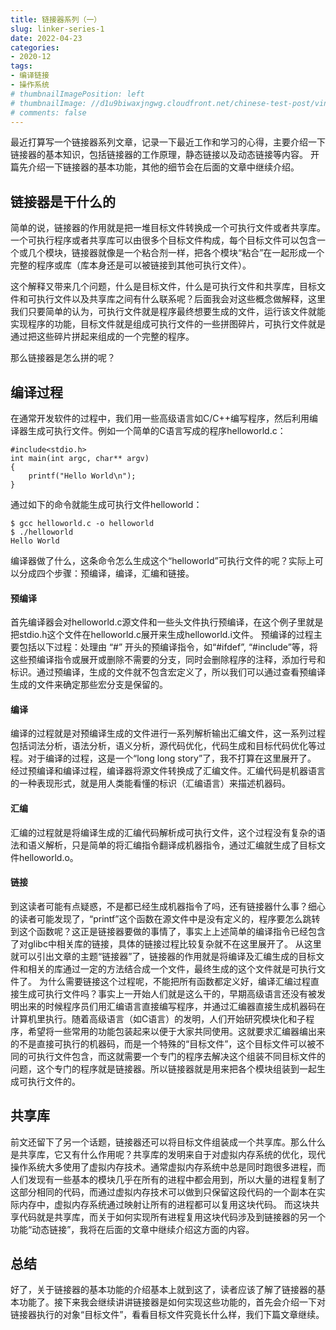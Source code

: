```yaml
---
title: 链接器系列（一）
slug: linker-series-1
date: 2022-04-23
categories:
- 2020-12
tags:
- 编译链接
- 操作系统
# thumbnailImagePosition: left
# thumbnailImage: //d1u9biwaxjngwg.cloudfront.net/chinese-test-post/vintage-140.jpg
# comments: false
---
```


最近打算写一个链接器系列文章，记录一下最近工作和学习的心得，主要介绍一下链接器的基本知识，包括链接器的工作原理，静态链接以及动态链接等内容。
开篇先介绍一下链接器的基本功能，其他的细节会在后面的文章中继续介绍。

<!--more-->
<!-- toc -->

## 链接器是干什么的

简单的说，链接器的作用就是把一堆目标文件转换成一个可执行文件或者共享库。一个可执行程序或者共享库可以由很多个目标文件构成，每个目标文件可以包含一个或几个模块，链接器就像是一个粘合剂一样，把各个模块“粘合”在一起形成一个完整的程序或库（库本身还是可以被链接到其他可执行文件）。

这个解释又带来几个问题，什么是目标文件，什么是可执行文件和共享库，目标文件和可执行文件以及共享库之间有什么联系呢？后面我会对这些概念做解释，这里我们只要简单的认为，可执行文件就是程序最终想要生成的文件，运行该文件就能实现程序的功能，目标文件就是组成可执行文件的一些拼图碎片，可执行文件就是通过把这些碎片拼起来组成的一个完整的程序。

那么链接器是怎么拼的呢？

## 编译过程

在通常开发软件的过程中，我们用一些高级语言如C/C++编写程序，然后利用编译器生成可执行文件。例如一个简单的C语言写成的程序helloworld.c：
```
#include<stdio.h>
int main(int argc, char** argv)
{
    printf("Hello World\n");
}
```
通过如下的命令就能生成可执行文件helloworld：

    $ gcc helloworld.c -o helloworld
    $ ./helloworld
    Hello World

编译器做了什么，这条命令怎么生成这个“helloworld”可执行文件的呢？实际上可以分成四个步骤：预编译，编译，汇编和链接。

#### 预编译

首先编译器会对helloworld.c源文件和一些头文件执行预编译，在这个例子里就是把stdio.h这个文件在helloworld.c展开来生成helloworld.i文件。
预编译的过程主要包括以下过程：处理由 “#” 开头的预编译指令，如“#ifdef”, “#include”等，将这些预编译指令或展开或删除不需要的分支，同时会删除程序的注释，添加行号和标识。通过预编译，生成的文件就不包含宏定义了，所以我们可以通过查看预编译生成的文件来确定那些宏分支是保留的。

#### 编译

编译的过程就是对预编译生成的文件进行一系列解析输出汇编文件，这一系列过程包括词法分析，语法分析，语义分析，源代码优化，代码生成和目标代码优化等过程。对于编译的过程，这是一个“long long story”了，我不打算在这里展开了。
经过预编译和编译过程，编译器将源文件转换成了汇编文件。汇编代码是机器语言的一种表现形式，就是用人类能看懂的标识（汇编语言）来描述机器码。

#### 汇编

汇编的过程就是将编译生成的汇编代码解析成可执行文件，这个过程没有复杂的语法和语义解析，只是简单的将汇编指令翻译成机器指令，通过汇编就生成了目标文件helloworld.o。

#### 链接
到这读者可能有点疑惑，不是都已经生成机器指令了吗，还有链接器什么事？细心的读者可能发现了，“printf”这个函数在源文件中是没有定义的，程序要怎么跳转到这个函数呢？这正是链接器要做的事情了，事实上上述简单的编译指令已经包含了对glibc中相关库的链接，具体的链接过程比较复杂就不在这里展开了。
从这里就可以引出文章的主题“链接器”了，链接器的作用就是将编译及汇编生成的目标文件和相关的库通过一定的方法结合成一个文件，最终生成的这个文件就是可执行文件了。
为什么需要链接这个过程呢，不能把所有函数都定义好，编译汇编过程直接生成可执行文件吗？事实上一开始人们就是这么干的，早期高级语言还没有被发明出来的时候程序员们用汇编语言直接编写程序，并通过汇编器直接生成机器码在计算机里执行。随着高级语言（如C语言）的发明，人们开始研究模块化和子程序，希望将一些常用的功能包装起来以便于大家共同使用。这就要求汇编器编出来的不是直接可执行的机器码，而是一个特殊的“目标文件”，这个目标文件可以被不同的可执行文件包含，而这就需要一个专门的程序去解决这个组装不同目标文件的问题，这个专门的程序就是链接器。所以链接器就是用来把各个模块组装到一起生成可执行文件的。

## 共享库
前文还留下了另一个话题，链接器还可以将目标文件组装成一个共享库。那么什么是共享库，它又有什么作用呢？共享库的发明来自于对虚拟内存系统的优化，现代操作系统大多使用了虚拟内存技术。通常虚拟内存系统中总是同时跑很多进程，而人们发现有一些基本的模块几乎在所有的进程中都会用到，所以大量的进程复制了这部分相同的代码，而通过虚拟内存技术可以做到只保留这段代码的一个副本在实际内存中，虚拟内存系统通过映射让所有的进程都可以复用这块代码。
而这块共享代码就是共享库，而关于如何实现所有进程复用这块代码涉及到链接器的另一个功能“动态链接”，我将在后面的文章中继续介绍这方面的内容。

## 总结
好了，关于链接器的基本功能的介绍基本上就到这了，读者应该了解了链接器的基本功能了。接下来我会继续讲讲链接器是如何实现这些功能的，首先会介绍一下对链接器执行的对象“目标文件”，看看目标文件究竟长什么样，我们下篇文章继续。


